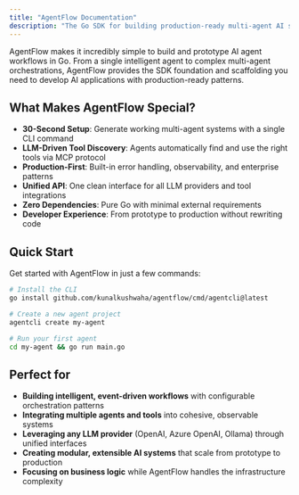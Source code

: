 ```yaml
---
title: "AgentFlow Documentation"
description: "The Go SDK for building production-ready multi-agent AI systems"
---
```


AgentFlow makes it incredibly simple to build and prototype AI agent workflows in Go. From a single intelligent agent to complex multi-agent orchestrations, AgentFlow provides the SDK foundation and scaffolding you need to develop AI applications with production-ready patterns.

## What Makes AgentFlow Special?

- **30-Second Setup**: Generate working multi-agent systems with a single CLI command
- **LLM-Driven Tool Discovery**: Agents automatically find and use the right tools via MCP protocol  
- **Production-First**: Built-in error handling, observability, and enterprise patterns
- **Unified API**: One clean interface for all LLM providers and tool integrations
- **Zero Dependencies**: Pure Go with minimal external requirements
- **Developer Experience**: From prototype to production without rewriting code

## Quick Start

Get started with AgentFlow in just a few commands:

```bash
# Install the CLI
go install github.com/kunalkushwaha/agentflow/cmd/agentcli@latest

# Create a new agent project
agentcli create my-agent

# Run your first agent
cd my-agent && go run main.go
```

## Perfect for

- **Building intelligent, event-driven workflows** with configurable orchestration patterns
- **Integrating multiple agents and tools** into cohesive, observable systems
- **Leveraging any LLM provider** (OpenAI, Azure OpenAI, Ollama) through unified interfaces
- **Creating modular, extensible AI systems** that scale from prototype to production
- **Focusing on business logic** while AgentFlow handles the infrastructure complexity